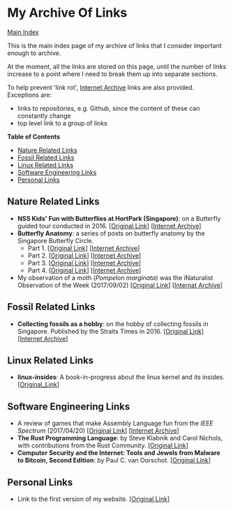# My Archive Of Links

[Main Index](../README.md)

This is the main index page of my archive of links that I consider important enough to archive.

At the moment, all the links are stored on this page, until the number of links increase to a point where I need to break them up into separate sections.

To help prevent 'link rot', [Internet Archive](https://archive.org/) links are also provided. Exceptions are:

- links to repositories, e.g. Github, since the content of these can constantly change
- top level link to a group of links

<!-- markdown-toc start - Don't edit this section. Run M-x markdown-toc-refresh-toc -->
**Table of Contents**

  - [Nature Related Links](#nature-related-links)
  - [Fossil Related Links](#fossil-related-links)
  - [Linux Related Links](#linux-related-links)
  - [Software Engineering Links](#software-engineering-links)
  - [Personal Links](#personal-links)

<!-- markdown-toc end -->

## Nature Related Links

- **NSS Kids' Fun with Butterflies at HortPark (Singapore)**: on a Butterfly guided tour conducted in 2016. [[Original Link](https://funwithnature.blogspot.com/2016/07/nss-kids-fun-with-butterflies-at.html)] [[Internet Archive](https://web.archive.org/web/20231121165400/https://funwithnature.blogspot.com/2016/07/nss-kids-fun-with-butterflies-at.html)]
- **Butterfly Anatomy**: a series of posts on butterfly anatomy by the Singapore Butterfly Circle.
  - Part 1. [[Original Link](https://butterflycircle.blogspot.com/2018/10/butterfly-anatomy.html)] [[Internet Archive](https://web.archive.org/web/20230506094233/https://butterflycircle.blogspot.com/2018/10/butterfly-anatomy.html)]
  - Part 2. [[Original Link](https://butterflycircle.blogspot.com/2018/11/butterfly-anatomy-part-2.html)] [[Internet Archive](https://web.archive.org/web/20231120011806/https://butterflycircle.blogspot.com/2018/11/butterfly-anatomy-part-2.html)]
  - Part 3. [[Original Link](https://butterflycircle.blogspot.com/2018/11/butterfly-anatomy-part-3.html)] [[Internet Archive](https://web.archive.org/web/20231121121146/https://butterflycircle.blogspot.com/2018/11/butterfly-anatomy-part-3.html)]
  - Part 4. [[Original Link](https://butterflycircle.blogspot.com/2018/11/butterfly-anatomy-part-4.html)] [[Internet Archive](https://web.archive.org/web/20231121074646/https://butterflycircle.blogspot.com/2018/11/butterfly-anatomy-part-4.html)]
- My observation of a moth (*Pompelon marginata*) was the iNaturalist Observation of the Week (2017/09/02) [[Original Link](https://www.inaturalist.org/blog/8509-observation-of-the-week-2-9-17)] [[Internat Archive](https://web.archive.org/web/20230113182608/https://www.inaturalist.org/blog/8509-observation-of-the-week-2-9-17)]

## Fossil Related Links

- **Collecting fossils as a hobby**: on the hobby of collecting fossils in Singapore. Published by the Straits Times in 2016. [[Original Link](https://www.straitstimes.com/lifestyle/collecting-fossils-as-a-hobby)] [[Internet Archive](https://web.archive.org/web/20190223014217/https://www.straitstimes.com/lifestyle/collecting-fossils-as-a-hobby)]

## Linux Related Links

- **linux-insides**: A book-in-progress about the linux kernel and its insides. [[Original_Link](https://github.com/0xAX/linux-insides?tab=readme-ov-file)]

## Software Engineering Links

- A review of games that make Assembly Language fun from the *IEEE Spectrum* (2017/04/20) [[Original Link](https://spectrum.ieee.org/three-computer-games-that-make-assembly-language-fun)] [[Internet Archive](https://web.archive.org/web/20240519013324/https://spectrum.ieee.org/three-computer-games-that-make-assembly-language-fun)]
- **The Rust Programming Language**: by Steve Klabnik and Carol Nichols, with contributions from the Rust Community. [[Original Link](https://doc.rust-lang.org/stable/book/)]
- **Computer Security and the Internet: Tools and Jewels from Malware to Bitcoin, Second Edition**: by Paul C. van Oorschot. [[Original Link](https://people.scs.carleton.ca/~paulv/toolsjewels.html)]

## Personal Links

- Link to the first version of my website. [[Original Link](https://www.geocities.ws/firstspeaker.geo/index-2.html)]
